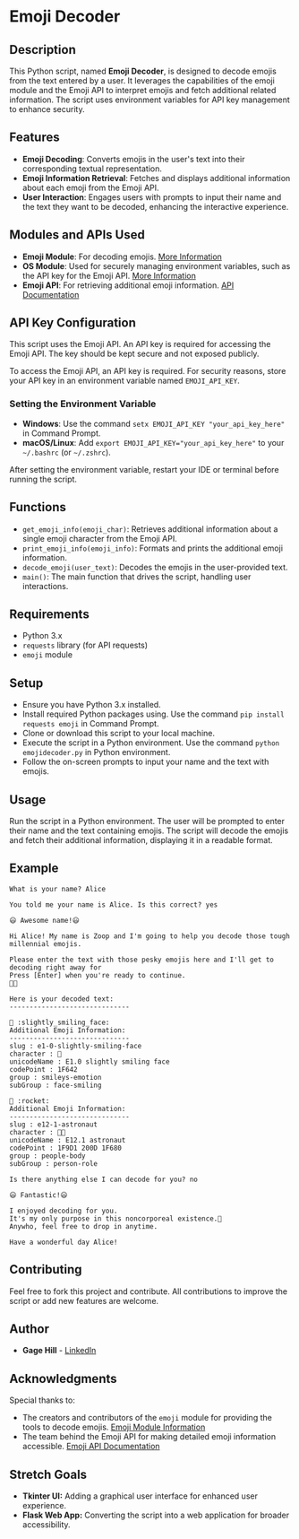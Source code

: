 # Emoji Decoder

## Description
This Python script, named **Emoji Decoder**, is designed to decode emojis from the text entered by a user. It leverages the capabilities of the emoji module and the Emoji API to interpret emojis and fetch additional related information. The script uses environment variables for API key management to enhance security.

## Features
- **Emoji Decoding**: Converts emojis in the user's text into their corresponding textual representation.
- **Emoji Information Retrieval**: Fetches and displays additional information about each emoji from the Emoji API.
- **User Interaction**: Engages users with prompts to input their name and the text they want to be decoded, enhancing the interactive experience.

## Modules and APIs Used
- **Emoji Module**: For decoding emojis. [More Information](https://carpedm20.github.io/emoji/docs/index.html)
- **OS Module**: Used for securely managing environment variables, such as the API key for the Emoji API. [More Information](https://docs.python.org/3/library/os.html)
- **Emoji API**: For retrieving additional emoji information. [API Documentation](https://emoji-api.com/)

## API Key Configuration
This script uses the Emoji API. An API key is required for accessing the Emoji API. The key should be kept secure and not exposed publicly.

To access the Emoji API, an API key is required. For security reasons, store your API key in an environment variable named `EMOJI_API_KEY`.

### Setting the Environment Variable
- **Windows**: Use the command `setx EMOJI_API_KEY "your_api_key_here"` in Command Prompt.
- **macOS/Linux**: Add `export EMOJI_API_KEY="your_api_key_here"` to your `~/.bashrc` (or `~/.zshrc`).

After setting the environment variable, restart your IDE or terminal before running the script.

## Functions
- `get_emoji_info(emoji_char)`: Retrieves additional information about a single emoji character from the Emoji API.
- `print_emoji_info(emoji_info)`: Formats and prints the additional emoji information.
- `decode_emoji(user_text)`: Decodes the emojis in the user-provided text.
- `main()`: The main function that drives the script, handling user interactions.

## Requirements
- Python 3.x
- `requests` library (for API requests)
- `emoji` module

## Setup
- Ensure you have Python 3.x installed.
- Install required Python packages using. Use the command `pip install requests emoji` in Command Prompt.
- Clone or download this script to your local machine.
- Execute the script in a Python environment. Use the command `python emojidecoder.py` in Python environment.
- Follow the on-screen prompts to input your name and the text with emojis.

## Usage
Run the script in a Python environment. The user will be prompted to enter their name and the text containing emojis. The script will decode the emojis and fetch their additional information, displaying it in a readable format.

## Example

```
What is your name? Alice

You told me your name is Alice. Is this correct? yes

😃 Awesome name!😃

Hi Alice! My name is Zoop and I'm going to help you decode those tough millennial emojis.

Please enter the text with those pesky emojis here and I'll get to decoding right away for 
Press [Enter] when you're ready to continue.
🙂🚀

Here is your decoded text:
------------------------------

🙂 :slightly_smiling_face:
Additional Emoji Information:
------------------------------
slug : e1-0-slightly-smiling-face
character : 🙂
unicodeName : E1.0 slightly smiling face
codePoint : 1F642
group : smileys-emotion
subGroup : face-smiling

🚀 :rocket:
Additional Emoji Information:
------------------------------
slug : e12-1-astronaut
character : 🧑‍🚀
unicodeName : E12.1 astronaut
codePoint : 1F9D1 200D 1F680
group : people-body
subGroup : person-role

Is there anything else I can decode for you? no

😃 Fantastic!😃

I enjoyed decoding for you. 
It's my only purpose in this noncorporeal existence.🥲
Anywho, feel free to drop in anytime.

Have a wonderful day Alice!
```

## Contributing
Feel free to fork this project and contribute. All contributions to improve the script or add new features are welcome.

## Author
- **Gage Hill** - [LinkedIn](https://linkedin.com/gagehill)

## Acknowledgments
Special thanks to:
- The creators and contributors of the `emoji` module for providing the tools to decode emojis. [Emoji Module Information](https://carpedm20.github.io/emoji/docs/index.html)
- The team behind the Emoji API for making detailed emoji information accessible. [Emoji API Documentation](https://emoji-api.com/)

## Stretch Goals
- **Tkinter UI:** Adding a graphical user interface for enhanced user experience.
- **Flask Web App:** Converting the script into a web application for broader accessibility.